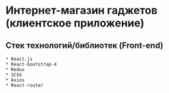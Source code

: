 # Интернет-магазин гаджетов (клиентское приложение)
    
## Стек технологий/библиотек (Front-end)
    * React.js
    * React-bootstrap-4
    * Redux
    * SCSS
    * Axios
    * React-router

```
